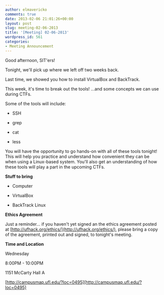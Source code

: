 ```yaml
---
author: elmavericko
comments: true
date: 2013-02-06 21:01:26+00:00
layout: post
slug: meeting-02-06-2013
title: '[Meeting] 02-06-2013'
wordpress_id: 561
categories:
- Meeting Announcement
---
```


Good afternoon, SIT'ers!  

  

Tonight, we'll pick up where we left off two weeks back.  

  

Last time, we showed you how to install VirtualBox and BackTrack.  

This week, it's time to break out the tools! ...and some concepts we can use during CTFs.  

  

Some of the tools will include:  

- SSH  

- grep  

- cat  

- less  

  

You will have the opportunity to go hands-on with all of these tools tonight! This will help you practice and understand how convenient they can be when using a Linux-based system. You'll also get an understanding of how these tools will play a part in the upcoming CTFs.  

  

  

**Stuff to bring**  

- Computer  

- VirtualBox  

- BackTrack Linux  

  

  

**Ethics Agreement**  

Just a reminder... if you haven't yet signed an the ethics agreement posted at [http://ufhack.org/ethics/](http://ufhack.org/ethics/), please bring a copy of the agreement, printed out and signed, to tonight's meeting.  

  

  

**Time and Location**  

Wednesday  

8:00PM - 10:00PM  

1151 McCarty Hall A  

[http://campusmap.ufl.edu/?loc=0495](http://campusmap.ufl.edu/?loc=0495)  


